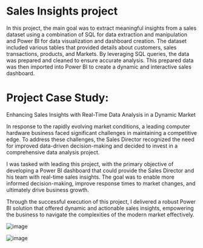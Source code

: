# Sales Insights project
In this project, the main goal was to extract meaningful insights from a sales dataset using a combination of SQL for data extraction and manipulation and Power BI for data visualization and dashboard creation. The dataset included various tables that provided details about customers, sales transactions, products, and Markets. By leveraging SQL queries, the data was prepared and cleaned to ensure accurate analysis. This prepared data was then imported into Power BI to create a dynamic and interactive sales dashboard.


# Project Case Study: 
Enhancing Sales Insights with Real-Time Data Analysis in a Dynamic Market

In response to the rapidly evolving market conditions, a leading computer hardware business faced significant challenges in maintaining a competitive edge. To address these challenges, the Sales Director recognized the need for improved data-driven decision-making and decided to invest in a comprehensive data analysis project.

I was tasked with leading this project, with the primary objective of developing a Power BI dashboard that could provide the Sales Director and his team with real-time sales insights. The goal was to enable more informed decision-making, improve response times to market changes, and ultimately drive business growth.

Through the successful execution of this project, I delivered a robust Power BI solution that offered dynamic and actionable sales insights, empowering the business to navigate the complexities of the modern market effectively.

![image](https://github.com/user-attachments/assets/3a9f9d91-bb6a-4fef-bc1a-d4d5692834e9)


![image](https://github.com/user-attachments/assets/be511951-abf1-410c-a45d-c8b96fb9ad72)






